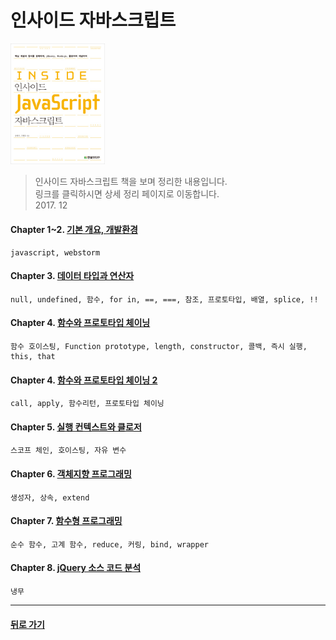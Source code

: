 인사이드 자바스크립트
===
<img width="30%" height="30%" src="../img/insideJS.jpg"></img>

>인사이드 자바스크립트 책을 보며 정리한 내용입니다.<br/>
>링크를 클릭하시면 상세 정리 페이지로 이동합니다. <br/>
> 2017. 12 <br/>

#### Chapter 1~2. [기본 개요, 개발환경](http://1ilsang.blog.me/221170343567)
```
javascript, webstorm
```
#### Chapter 3. [데이터 타입과 연산자](http://1ilsang.blog.me/221170898076)
```
null, undefined, 함수, for in, ==, ===, 참조, 프로토타입, 배열, splice, !!
```
#### Chapter 4. [함수와 프로토타입 체이닝](http://1ilsang.blog.me/221173491878)
```
함수 호이스팅, Function prototype, length, constructor, 콜백, 즉시 실행, this, that
```
#### Chapter 4. [함수와 프로토타입 체이닝 2](http://1ilsang.blog.me/221173972114)
```
call, apply, 함수리턴, 프로토타입 체이닝
```
#### Chapter 5. [실행 컨텍스트와 클로저](http://1ilsang.blog.me/221175438760)
```
스코프 체인, 호이스팅, 자유 변수
```
#### Chapter 6. [객체지향 프로그래밍](http://1ilsang.blog.me/221175521475)
```
생성자, 상속, extend
```
#### Chapter 7. [함수형 프로그래밍](http://1ilsang.blog.me/221219518293)
```
순수 함수, 고계 함수, reduce, 커링, bind, wrapper
```
#### Chapter 8. [jQuery 소스 코드 분석](http://1ilsang.blog.me/221219625700)
```
냉무
```

- - -
#### [뒤로 가기](./../../..)
